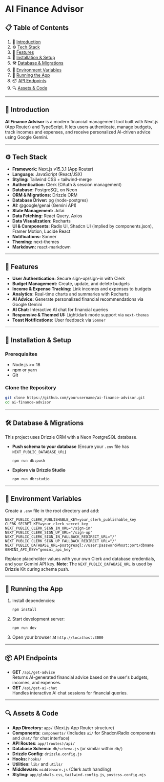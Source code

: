 # AI Finance Advisor

## 📋 Table of Contents

1. 🤖 [Introduction](#introduction)
2. ⚙️ [Tech Stack](#tech-stack)
3. 🔋 [Features](#features)
4. 🔧 [Installation & Setup](#installation--setup)
5. 🛠️ [Database & Migrations](#database--migrations)
6. 🔑 [Environment Variables](#environment-variables)
7. 🚀 [Running the App](#running-the-app)
8. 📦 [API Endpoints](#api-endpoints)
9. 🔍 [Assets & Code](#assets--code)

---

## 🤖 Introduction

**AI Finance Advisor** is a modern financial management tool built with Next.js (App Router) and TypeScript. It lets users authenticate, manage budgets, track incomes and expenses, and receive personalized AI-driven advice using Google Gemini.

---

## ⚙️ Tech Stack

- **Framework:** Next.js v15.3.1 (App Router)
- **Language:** JavaScript (React/JSX)
- **Styling:** Tailwind CSS + tailwind-merge
- **Authentication:** Clerk (OAuth & session management)
- **Database:** PostgreSQL on Neon
- **ORM & Migrations:** Drizzle ORM
- **Database Driver:** pg (node-postgres)
- **AI:** @google/genai (Gemini API)
- **State Management:** Jotai
- **Data Fetching:** React Query, Axios
- **Data Visualization:** Recharts
- **UI & Components:** Radix UI, Shadcn UI (implied by components.json), Framer Motion, Lucide React
- **Notifications:** Sonner
- **Theming:** next-themes
- **Markdown:** react-markdown

---

## 🔋 Features

- **User Authentication:** Secure sign-up/sign-in with Clerk
- **Budget Management:** Create, update, and delete budgets
- **Income & Expense Tracking:** Link incomes and expenses to budgets
- **Analytics:** Real-time charts and summaries with Recharts
- **AI Advice:** Generate personalized financial recommendations via Google Gemini
- **AI Chat:** Interactive AI chat for financial queries
- **Responsive & Themed UI:** Light/dark mode support via `next-themes`
- **Toast Notifications:** User feedback via `Sonner`

---

## 🔧 Installation & Setup

### Prerequisites

- Node.js >= 18
- npm or yarn
- Git

### Clone the Repository

```bash
git clone https://github.com/yourusername/ai-finance-advisor.git
cd ai-finance-advisor
```

---

## 🛠️ Database & Migrations

This project uses Drizzle ORM with a Neon PostgreSQL database.

- **Push schema to your database** (Ensure your `.env` file has `NEXT_PUBLIC_DATABASE_URL`)

  ```bash
  npm run db:push
  ```

- **Explore via Drizzle Studio**

  ```bash
  npm run db:studio
  ```

---

## 🔑 Environment Variables

Create a `.env` file in the root directory and add:

```dotenv
NEXT_PUBLIC_CLERK_PUBLISHABLE_KEY=your_clerk_publishable_key
CLERK_SECRET_KEY=your_clerk_secret_key
NEXT_PUBLIC_CLERK_SIGN_IN_URL="/sign-in"
NEXT_PUBLIC_CLERK_SIGN_UP_URL="/sign-up"
NEXT_PUBLIC_CLERK_SIGN_IN_FALLBACK_REDIRECT_URL="/"
NEXT_PUBLIC_CLERK_SIGN_UP_FALLBACK_REDIRECT_URL="/"
NEXT_PUBLIC_DATABASE_URL=postgresql://user:password@host:port/dbname
GEMINI_API_KEY="gemini_api_key"
```

Replace placeholder values with your own Clerk and database credentials, and your Gemini API key. **Note:** The `NEXT_PUBLIC_DATABASE_URL` is used by Drizzle Kit during schema push.

---

## 🚀 Running the App

1. Install dependencies:

   ```bash
   npm install
   ```

2. Start development server:

   ```bash
   npm run dev
   ```

3. Open your browser at `http://localhost:3000`

---

## 📦 API Endpoints

- **GET** `/api/get-advice`  
  Returns AI-generated financial advice based on the user's budgets, incomes, and expenses.
- **GET** `/api/get-ai-chat`  
  Handles interactive AI chat sessions for financial queries.

---

## 🔍 Assets & Code

- **App Directory:** `app/` (Next.js App Router structure)
- **Components:** `components/` (Includes `ui/` for Shadcn/Radix components and `chat/` for chat interface)
- **API Routes:** `app/(routes)/api/`
- **Database Schema:** `db/schema.js` (or similar within `db/`)
- **Drizzle Config:** `drizzle.config.js`
- **Hooks:** `hooks/`
- **Utilities:** `lib/` and `utils/`
- **Middleware:** `middleware.js` (Clerk auth handling)
- **Styling:** `app/globals.css`, `tailwind.config.js`, `postcss.config.mjs`
